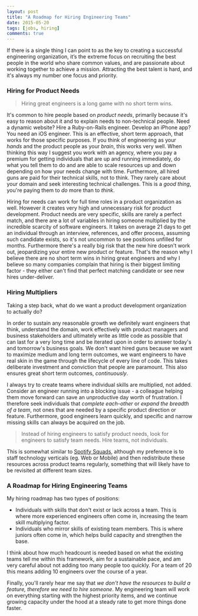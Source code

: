 ```yaml
---
layout: post
title: "A Roadmap for Hiring Engineering Teams"
date: 2015-05-20
tags: [jobs, hiring]
comments: true
---
```

If there is a single thing I can point to as the key to creating a successful engineering organization, it’s the extreme focus on recruiting the best people in the world who share common values, and are passionate about working together to achieve a mission. Attracting the best talent is hard, and it's always my number one focus and priority.

### Hiring for Product Needs

> Hiring great engineers is a long game with no short term wins.

It's common to hire people based on _product needs_, primarily because it's easy to reason about it and to explain needs to non-technical people. Need a dynamic website? Hire a Ruby-on-Rails engineer. Develop an iPhone app? You need an iOS engineer. This is an effective, short term approach, that works for those specific purposes. If you think of engineering as your _hands_ and the product people as your _brain_, this works very well. When thinking this way I suggest you work with an agency, where you pay a premium for getting individuals that are up and running immediately, do what you tell them to do and are able to scale resources up and down depending on how your needs change with time. Furthermore, all hired guns are paid for their technical skills, not to think. They rarely care about your domain and seek interesting technical challenges. This is a _good thing_, you're paying them to _do_ more than to _think_.

Hiring for needs can work for full time roles in a product organization as well. However it creates very high and unnecessary risk for product development. Product needs are very specific, skills are rarely a perfect match, and there are a lot of variables in hiring someone multiplied by the incredible scarcity of software engineers. It takes on average 21 days to get an individual through an interview, references, and offer process, assuming such candidate exists, so it's not uncommon to see positions unfilled for months. Furthermore there's a really big risk that the new hire doesn't work out, jeopardizing your entire new product or feature. That's the reason why I believe there are no short term wins in hiring great engineers and why I believe so many companies complain that hiring is their biggest limiting factor - they either can't find that perfect matching candidate or see new hires under-deliver.

### Hiring Multipliers

Taking a step back, what do we want a product development organization to actually do?

In order to sustain any reasonable growth we definitely want engineers that think, understand the domain, work effectively with product managers and business stakeholders and ultimately write as little code as possible that can last for a very long time and be iterated upon in order to answer today's and tomorrow's business goals. We don't want hired guns because we want to maximize medium and long term outcomes, we want engineers to have real skin in the game through the lifecycle of every line of code. This takes deliberate investment and conviction that people are paramount. This also ensures great short term outcomes, _continuously_.

I always try to create teams where individual skills are multiplied, not added. Consider an engineer running into a blocking issue - a colleague helping them move forward can save an unproductive day worth of frustration. I therefore seek individuals that _complete each-other_ or _expand the breadth of a team_, not ones that are needed by a specific product direction or feature. Furthermore, good engineers learn quickly, and specific and narrow missing skills can always be acquired on the job.

> Instead of hiring engineers to satisfy product needs, look for engineers to satisfy team needs. Hire teams, not individuals.

This is somewhat similar to [Spotify Squads](https://labs.spotify.com/2014/03/27/spotify-engineering-culture-part-1), although my preference is to staff technology verticals (eg. Web or Mobile) and then redistribute these resources across product teams regularly, something that will likely have to be revisited at different team sizes.

### A Roadmap for Hiring Engineering Teams

My hiring roadmap has two types of positions:

* Individuals with skills that don't exist or lack across a team. This is where more experienced engineers often come in, increasing the team skill multiplying factor.
* Individuals who mirror skills of existing team members. This is where juniors often come in, which helps build capacity and strengthen the base.

I think about how much headcount is needed based on what the existing teams tell me within this framework, aim for a sustainable pace, and am very careful about not adding too many people too quickly. For a team of 20 this means adding 10 engineers over the course of a year.

Finally, you'll rarely hear me say that _we don't have the resources to build a feature, therefore we need to hire someone_. My engineering team will work on everything starting with the highest priority items, and we continue growing capacity under the hood at a steady rate to get more things done faster.
